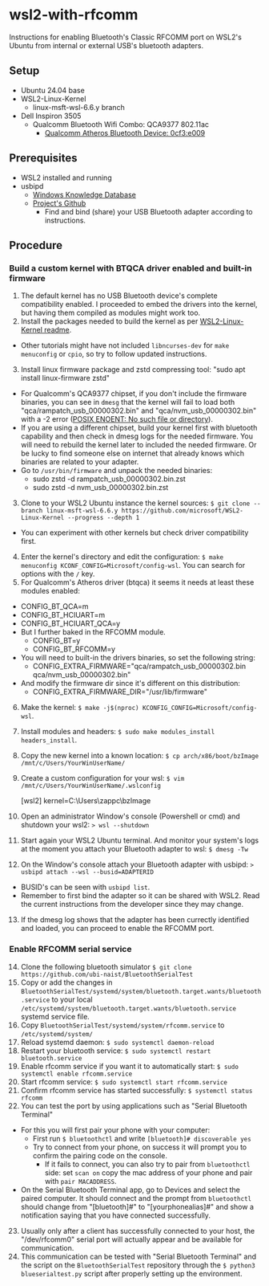 # wsl2-with-rfcomm
Instructions for enabling Bluetooth's Classic RFCOMM port on WSL2's Ubuntu from internal or external USB's bluetooth adapters.

## Setup

* Ubuntu 24.04 base
* WSL2-Linux-Kernel
  * linux-msft-wsl-6.6.y branch
* Dell Inspiron 3505
  * Qualcomm Bluetooth Wifi Combo: QCA9377 802.11ac
    * [Qualcomm Atheros Bluetooth Device: 0cf3:e009](https://linux-hardware.org/?id=usb:0cf3-e009)
 
## Prerequisites 

* WSL2 installed and running
* usbipd
  * [Windows Knowledge Database](https://learn.microsoft.com/en-us/windows/wsl/connect-usb)
  * [Project's Github](https://github.com/dorssel/usbipd-win)
    * Find and bind (share) your USB Bluetooth adapter according to instructions.

## Procedure

### Build a custom kernel with BTQCA driver enabled and built-in firmware

1. The default kernel has no USB Bluetooth device's complete compatibility enabled. I proceeded to embed the drivers into the kernel, but having them compiled as modules might work too.
2. Install the packages needed to build the kernel as per [WSL2-Linux-Kernel readme](https://github.com/microsoft/WSL2-Linux-Kernel).
  * Other tutorials might have not included `libncurses-dev` for `make menuconfig` or `cpio`, so try to follow updated instructions.
3. Install linux firmware package and zstd compressing tool: "sudo apt install linux-firmware zstd"
  * For Qualcomm's QCA9377 chipset, if you don't include the firmware binaries, you can see in `dmesg` that the kernel will fail to load both "qca/rampatch_usb_00000302.bin" and "qca/nvm_usb_00000302.bin" with a -2 error ([POSIX ENOENT: No such file or directory](https://en.wikipedia.org/wiki/Errno.h)).
  * If you are using a different chipset, build your kernel first with bluetooth capability and then check in dmesg logs for the needed firmware. You will need to rebuild the kernel later to included the needed firmware. Or be lucky to find someone else on internet that already knows which binaries are related to your adapter.
  * Go to `/usr/bin/firmware` and unpack the needed binaries:
    * sudo zstd -d rampatch_usb_00000302.bin.zst
    * sudo zstd -d nvm_usb_00000302.bin.zst 
3. Clone to your WSL2 Ubuntu instance the kernel sources: `$ git clone --branch linux-msft-wsl-6.6.y https://github.com/microsoft/WSL2-Linux-Kernel --progress --depth 1`
  * You can experiment with other kernels but check driver compatibility first.
4. Enter the kernel's directory and edit the configuration: `$ make menuconfig KCONF_CONFIG=Microsoft/config-wsl`. You can search for options with the `/` key.
5. For Qualcomm's Atheros driver (btqca) it seems it needs at least these modules enabled:
  * CONFIG_BT_QCA=m
  * CONFIG_BT_HCIUART=m
  * CONFIG_BT_HCIUART_QCA=y
  * But I further baked in the RFCOMM module. 
    * CONFIG_BT=y
    * CONFIG_BT_RFCOMM=y
  * You will need to built-in the drivers binaries, so set the following string:
    * CONFIG_EXTRA_FIRMWARE="qca/rampatch_usb_00000302.bin qca/nvm_usb_00000302.bin"
  * And modify the firmware dir since it's different on this distribution:
    * CONFIG_EXTRA_FIRMWARE_DIR="/usr/lib/firmware"
6. Make the kernel: `$ make -j$(nproc) KCONFIG_CONFIG=Microsoft/config-wsl`.
7. Install modules and headers: `$ sudo make modules_install headers_install`.
8. Copy the new kernel into a known location: `$ cp arch/x86/boot/bzImage /mnt/c/Users/YourWinUserName/`
9. Create a custom configuration for your wsl: `$ vim /mnt/c/Users/YourWinUserName/.wslconfig`

    [wsl2]
    kernel=C:\\Users\\zappc\\bzImage

10. Open an administrator Window's console (Powershell or cmd) and shutdown your wsl2: `> wsl --shutdown`

12. Start again your WSL2 Ubuntu terminal. And monitor your system's logs at the moment you attach your Bluetooth adapter to wsl: `$ dmesg -Tw`
13. On the Window's console attach your Bluetooth adapter with usbipd: `> usbipd attach --wsl --busid=ADAPTERID`
  * BUSID's can be seen with `usbipd list`.
  * Remember to first bind the adapter so it can be shared with WSL2. Read the current instructions from the developer since they may change.
13. If the dmesg log shows that the adapter has been currectly identified and loaded, you can proceed to enable the RFCOMM port.

### Enable RFCOMM serial service

14. Clone the following bluetooth simulator `$ git clone https://github.com/ubi-naist/BluetoothSerialTest`
15. Copy or add the changes in `BluetoothSerialTest/systemd/system/bluetooth.target.wants/bluetooth.service` to your local `/etc/systemd/system/bluetooth.target.wants/bluetooth.service` systemd service file.
16. Copy `BluetoothSerialTest/systemd/system/rfcomm.service` to `/etc/systemd/system/`
17. Reload systemd daemon: `$ sudo systemctl daemon-reload`
18. Restart your bluetooth service: `$ sudo systemctl restart bluetooth.service`
19. Enable rfcomm service if you want it to automatically start: `$ sudo systemctl enable rfcomm.service`
20. Start rfcomm service: `$ sudo systemctl start rfcomm.service`
21. Confirm rfcomm service has started successfully: `$ systemctl status rfcomm`
22. You can test the port by using applications such as "Serial Bluetooth Terminal"
  * For this you will first pair your phone with your computer:
    * First run `$ bluetoothctl` and write `[bluetooth]# discoverable yes`
    * Try to connect from your phone, on success it will prompt you to confirm the pairing code on the console.
      * If it fails to connect, you can also try to pair from `bluetoothctl` side: set `scan on` copy the mac address of your phone and pair with `pair MACADDRESS`.
  * On the Serial Bluetooth Terminal app, go to Devices and select the paired computer. It should connect and the prompt from `bluetoothctl` should change from "[bluetooth]#" to "[yourphonealias]#" and show a notification saying that you have connected successfully.
23. Usually only after a client has successfully connected to your host, the "/dev/rfcomm0" serial port will actually appear and be available for communication.
24. This communication can be tested with "Serial Bluetooth Terminal" and the script on the `BluetoothSerialTest` repository through the `$ python3 blueserialtest.py` script after properly setting up the environment.
     
